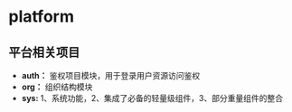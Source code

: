 # platform
## 平台相关项目

- **auth：** 鉴权项目模块，用于登录用户资源访问鉴权
- **org：** 组织结构模块
- **sys:** 1、系统功能，2、集成了必备的轻量级组件，3、部分重量组件的整合